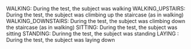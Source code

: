 WALKING: During the test, the subject was walking
WALKING_UPSTAIRS: During the test, the subject was climbing up the staircase (as in walking)
WALKING_DOWNSTAIRS: During the test, the subject was climbing down the staircase (as in walking)
SITTING: During the test, the subject was sitting
STANDING: Durinng the test, the subject was standing
LAYING : During the test, the subject was laying down